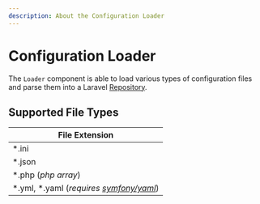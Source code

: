 ```yaml
---
description: About the Configuration Loader
---
```

# Configuration Loader

The `Loader` component is able to load various types of configuration files and parse them into a Laravel [Repository](https://github.com/laravel/framework/blob/6.x/src/Illuminate/Config/Repository.php).

## Supported File Types

| File Extension  |
|-----------------|
| *.ini  |
| *.json  |
| *.php (_php array_)  |
| *.yml, *.yaml (_requires [symfony/yaml](https://github.com/symfony/yaml)_) |


